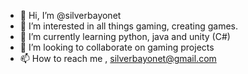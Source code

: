 - 👋 Hi, I’m @silverbayonet
- 👀 I’m interested in all things gaming, creating games.
- 🌱 I’m currently learning python, java and unity (C#)
- 💞️ I’m looking to collaborate on gaming projects
- 📫 How to reach me , silverbayonet@gmail.com

<!---
silverbayonet/silverbayonet is a ✨ special ✨ repository because its `README.md` (this file) appears on your GitHub profile.
You can click the Preview link to take a look at your changes.
--->
